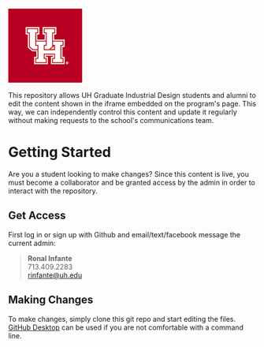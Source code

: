 ![](https://github.com/ronal-infante/UHID-iframe/blob/master/assets/images/interlocking-uh.png)

This repository allows UH Graduate Industrial Design students and alumni to edit the content shown in the iframe embedded on the program's page. This way, we can independently control this content and update it regularly without making requests to the school's communications team.

# Getting Started
Are you a student looking to make changes? Since this content is live, you must become a collaborator and be granted access by the admin in order to interact with the repository.

## Get Access
First log in or sign up with Github and email/text/facebook message the current admin:

>**Ronal Infante**\
>713.409.2283\
>rinfante@uh.edu


## Making Changes
To make changes, simply clone this git repo and start editing the files. [GitHub Desktop](https://desktop.github.com/) can be used if you are not comfortable with a command line.
